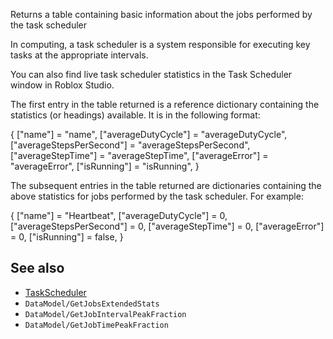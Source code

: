 Returns a table containing basic information about the jobs performed by the task scheduler

In computing, a task scheduler is a system responsible for executing key tasks at the appropriate intervals.

You can also find live task scheduler statistics in the Task Scheduler window in Roblox Studio.

The first entry in the table returned is a reference dictionary containing the statistics (or headings) available. It is in the following format:

{
    \["name"\] = "name",
    \["averageDutyCycle"\] = "averageDutyCycle",
    \["averageStepsPerSecond"\] = "averageStepsPerSecond",
    \["averageStepTime"\] = "averageStepTime",
    \["averageError"\] = "averageError",
    \["isRunning"\] = "isRunning",
}

The subsequent entries in the table returned are dictionaries containing the above statistics for jobs performed by the task scheduler. For example:

{
    \["name"\] = "Heartbeat",
    \["averageDutyCycle"\] = 0,
    \["averageStepsPerSecond"\] = 0,
    \["averageStepTime"\] = 0,
    \["averageError"\] = 0,
    \["isRunning"\] = false,
}

See also
--------

*   [TaskScheduler](https://developer.roblox.com/en-us/api-reference/class/TaskScheduler)
*   `DataModel/GetJobsExtendedStats`
*   `DataModel/GetJobIntervalPeakFraction`
*   `DataModel/GetJobTimePeakFraction`